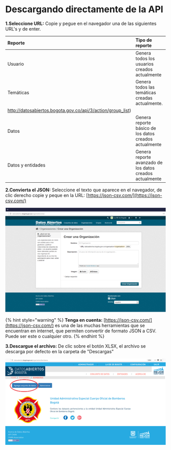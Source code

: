 # Descargando directamente de la API

**1.Seleccione URL:** Copie y pegue en el navegador una de las siguientes URL's y de enter.

| **Reporte** | Tipo de reporte | **API** |
| :--- | :--- | :--- |
| Usuario | Genera todos los usuarios creados actualmente | [http://datosabiertos.bogota.gov.co/api/3/action/user\_list](http://datosabiertos.bogota.gov.co/api/3/action/user_list) |
| Temáticas | Genera todos las temáticas creadas actualmente. | [http://datosabiertos.bogota.gov.co/api/3/action/group\_list](
http://datosabiertos.bogota.gov.co/api/3/action/group_list) |
| Datos | Genera reporte básico de los datos creados actualmente | [http://datosabiertos.bogota.gov.co/api/3/action/package\_list](http://datosabiertos.bogota.gov.co/api/3/action/package_list) |
| Datos y entidades | Genera reporte avanzado de los datos creados actualmente | [http://datosabiertos.bogota.gov.co/api/3/action/package\_search?facet.limit=300&rows=300](http://datosabiertos.bogota.gov.co/api/3/action/package_search?facet.limit=300&rows=300) |

**2.Convierta el JSON:** Seleccione el texto que aparece en el navegador, de clic derecho copie y peque en la URL: [https://json-csv.com/](https://json-csv.com/)

![](../.gitbook/assets/image%20%28203%29.png)

{% hint style="warning" %}
**Tenga en cuenta:** [https://json-csv.com/](https://json-csv.com/) es una de las muchas herramientas que se encuentran en internet, que permiten convertir de formato JSON a CSV. Puede ser este o cualquier otro.
{% endhint %}

**3.Descargue el archivo:** De clic sobre el botón XLSX, el archivo se descarga por defecto en la carpeta de "Descargas"

![](../.gitbook/assets/image%20%2878%29.png)

